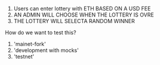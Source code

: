 1. Users can enter lottery with ETH BASED ON A USD FEE
2. AN ADMIN WILL CHOOSE WHEN THE LOTTERY IS OVRE
3. THE LOTTERY WILL SELECTA RANDOM WINNER 

How do we want to test this?
1. 'mainet-fork'
2. 'development with mocks'
3. 'testnet'
